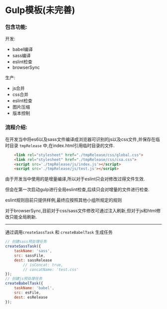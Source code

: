 # Gulp模板(未完善)
### 包含功能:
开发:
+ babel编译
+ sass编译
+ eslint检查
+ browserSync

生产:
+ js合并
+ css合并
+ eslint检查
+ 图片压缩
+ 版本控制


### 流程介绍:
在开发当中将es6以及sass文件编译成浏览器可识别的js以及css文件,并保存在临时目录 `tmpRelease` 中,在index.html引用临时目录的文件.
```html
    <link rel="stylesheet" href="./tmpRelease/css/global.css">
    <link rel="stylesheet" href="./tmpRelease/css/csa.css">
    <script src='./tmpRelease/js/index.js'></script>
    <script src='./tmpRelease/js/test.js'></script>
```
由于开发当中使用的是增量编译,所以对于eslint只会对修改过得文件生效.

但会在第一次启动gulp进行全局eslint检查,后续只会对增量的文件进行检查.

eslint规则目前只提供样例,最终应按照其他小组所规定的规则

对于browserSync,目前对于css/sass文件修改可通过注入刷新,但对于js和html修改只能全局刷新.

---
通过调用`createSassTask` 和 `createBabelTask` 生成任务
```javascript
// 创建sass预处理任务
createSassTask({
    taskName: 'sass',
    src: sassFile,
    dest: sassRelease
        // isConcat: true,
        // concatName: 'test.css'
});
// 创建js预处理任务
createBabelTask({
    taskName: 'babel',
    src: esFile,
    dest: esRelease
});
```
